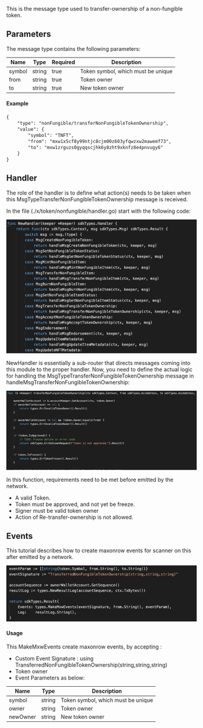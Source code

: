 This is the message type used to transfer-ownership of a non-fungible token.

## Parameters

The message type contains the following parameters:

| Name | Type | Required | Description                 |
| ---- | ---- | -------- | --------------------------- |
| symbol | string | true   | Token symbol, which must be unique| | 
| from | string | true   | Token owner| | 
| to | string | true   | New token owner| | 


#### Example
```
{
    "type": "nonFungible/transferNonFungibleTokenOwnership",
    "value": {
        "symbol": "TNFT",
        "from": "mxw1x5cf8y99ntjc8cjm00z603yfqwzxw2mawemf73",
        "to": "mxw1zrguzs0gyqqscjhk6y8zht9xknfz8e4pnvugy6"
    }
}

```

## Handler

The role of the handler is to define what action(s) needs to be taken when this MsgTypeTransferNonFungibleTokenOwnership message is received.

In the file (./x/token/nonfungible/handler.go) start with the following code:

![Image-1](../pic/MintNonFungibleItem_01.png)


NewHandler is essentially a sub-router that directs messages coming into this module to the proper handler.
Now, you need to define the actual logic for handling the MsgTypeTransferNonFungibleTokenOwnership message in handleMsgTransferNonFungibleTokenOwnership:

![Image-2](../pic/TransferNonFungibleTokenOwnership_02.png)


In this function, requirements need to be met before emitted by the network.  

* A valid Token.
* Token must be approved, and not yet be freeze.
* Signer must be valid token owner
* Action of Re-transfer-ownership is not allowed.


## Events
This tutorial describes how to create maxonrow events for scanner on this after emitted by a network.

![Image-1](../pic/TransferNonFungibleTokenOwnership_03.png)  


#### Usage
This MakeMxwEvents create maxonrow events, by accepting :

* Custom Event Signature : using TransferredNonFungibleTokenOwnership(string,string,string)
* Token owner
* Event Parameters as below: 

| Name | Type | Description                 |
| ---- | ---- | --------------------------- |
| symbol | string | Token symbol, which must be unique| | 
| owner | string | Token owner| | 
| newOwner | string | New token owner| | 

